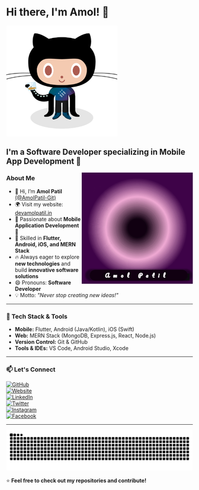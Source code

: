 # Hi there, I'm Amol! 👋  
<img src="./images/2.png" width="300" height="300" alt="Amol's Profile Image" align="center">  

<!---  
# Hi there, I'm Amol! 👋  
<img src="./images/1.gif" width="300" height="300" alt="Animated GIF" align="center">  
--->  

## I'm a Software Developer specializing in Mobile App Development 🚀  
<img src="./images/amol.gif" width="300" height="300" alt="Amol's Coding GIF" align="right">  

### About Me  
- 👋 Hi, I’m **Amol Patil** [(@AmolPatil-Git)](https://github.com/AmolPatil-Git)  
- 🌍 Visit my website: [devamolpatil.in](https://devamolpatil.in/)  
- 👀 Passionate about **Mobile Application Development** 📱  
- 🎯 Skilled in **Flutter, Android, iOS, and MERN Stack**  
- 🔥 Always eager to explore **new technologies** and build **innovative software solutions**  
- 😄 Pronouns: **Software Developer**  
- 💡 Motto: _"Never stop creating new ideas!"_  

---

### 🚀 Tech Stack & Tools  
- **Mobile:** Flutter, Android (Java/Kotlin), iOS (Swift)  
- **Web:** MERN Stack (MongoDB, Express.js, React, Node.js)  
- **Version Control:** Git & GitHub  
- **Tools & IDEs:** VS Code, Android Studio, Xcode  

---

### 📫 Let's Connect  
[![GitHub](https://img.shields.io/badge/GitHub-@AmolPatil--Git-181717?style=flat&logo=github)](https://github.com/AmolPatil-Git)  
[![Website](https://img.shields.io/badge/Website-Visit%20Now-orange?style=flat&logo=google-chrome)](https://devamolpatil.in/)  
[![LinkedIn](https://img.shields.io/badge/LinkedIn-Amol%20Patil-blue?style=flat&logo=linkedin)](https://www.linkedin.com/in/amol-patil-372641165/)  
[![Twitter](https://img.shields.io/badge/Twitter-@amol1781994-1DA1F2?style=flat&logo=twitter)](https://x.com/amol1781994)  
[![Instagram](https://img.shields.io/badge/Instagram-@amol1781994-E4405F?style=flat&logo=instagram)](https://www.instagram.com/amol1781994/)  
[![Facebook](https://img.shields.io/badge/Facebook-Amol%20Patil-1877F2?style=flat&logo=facebook)](https://www.facebook.com/profile.php?id=100008380546793)  

---  

<picture>
  <source media="(prefers-color-scheme: dark)" srcset="https://github.com/AmolPatil-Git/AmolPatil-Git/blob/output/github-snake-dark.svg" />
  <source media="(prefers-color-scheme: light)" srcset="https://github.com/AmolPatil-Git/AmolPatil-Git/blob/output/github-snake.svg" />
  <img alt="github-snake" src="https://github.com/AmolPatil-Git/AmolPatil-Git/blob/output/github-snake.svg" />
</picture>

⭐ **Feel free to check out my repositories and contribute!**  



<!---  
# Hi there, I'm Amol! 👋  
<img src="./images/2.png" width="300" height="300" alt="Amol's Profile Image" align="center">  



## I'm a Software Developer specializing in Mobile App Development 🚀  
<img src="./images/amol.gif" width="300" height="300" alt="Amol's Coding GIF" align="right">  

### About Me  
- 👋 Hi, I’m **Amol Patil** (@AmolPatil-Git)  
- 👀 Passionate about **Mobile Application Development** 📱  
- 🎯 Skilled in **Flutter, Android, iOS, and MERN Stack**  
- 🔥 Always eager to explore **new technologies** and build **innovative software solutions**  
- 😄 Pronouns: **Software Developer**  
- 💡 Motto: _"Never stop creating new ideas!"_  

---

### 🚀 Tech Stack & Tools  
- **Mobile:** Flutter, Android (Java/Kotlin), iOS (Swift)  
- **Web:** MERN Stack (MongoDB, Express.js, React, Node.js)  
- **Version Control:** Git & GitHub  
- **Tools & IDEs:** VS Code, Android Studio, Xcode  

---

### 📫 Let's Connect  
[![GitHub](https://img.shields.io/badge/GitHub-@AmolPatil--Git-181717?style=flat&logo=github)](https://github.com/AmolPatil-Git)  
[![LinkedIn](https://img.shields.io/badge/LinkedIn-Amol%20Patil-blue?style=flat&logo=linkedin)](YOUR_LINKEDIN_URL)  
[![Twitter](https://img.shields.io/badge/Twitter-@YourHandle-1DA1F2?style=flat&logo=twitter)](YOUR_TWITTER_URL)  

---  

⭐ **Feel free to check out my repositories and contribute!**  

--->  

<!---  
### Hi there, I'm Amol! 👋
<img src="./images/2.png" width = "300" height = "300" align = "center"> 



### I'm a software developer and i development mobile applications.   <img src="./images/amol.gif" width = "300" height = "300" align = "right">


- 👋 Hi, I’m @AmolPatil-Git
- 👀 I’m interested in mobile Application Languages 📱
- 😄 Pronouns: Software Developer
- 💪🏼 Future Goals: Exploring new technologies and developing software solutions. - Never stop creating new ideas.

--->

